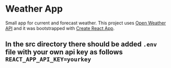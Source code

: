 # Weather App

Small app for current and forecast weather. 
This project uses [Open Weather API](https://openweathermap.org/api ) and it was bootstrapped with [Create React App](https://github.com/facebook/create-react-app).

## In the src directory there should be added `.env` file with your own api key as follows `REACT_APP_API_KEY=yourkey`

